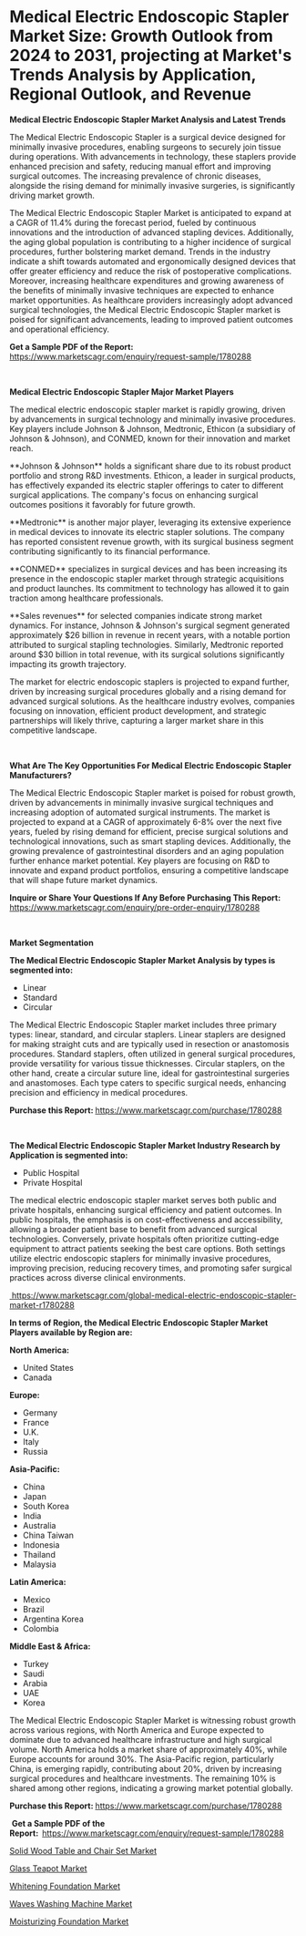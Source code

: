 <p><h1>Medical Electric Endoscopic Stapler Market Size: Growth Outlook from 2024 to 2031, projecting at Market's Trends Analysis by Application, Regional Outlook, and Revenue</h1></p><p><strong>Medical Electric Endoscopic Stapler Market Analysis and Latest Trends</strong></p>
<p><p>The Medical Electric Endoscopic Stapler is a surgical device designed for minimally invasive procedures, enabling surgeons to securely join tissue during operations. With advancements in technology, these staplers provide enhanced precision and safety, reducing manual effort and improving surgical outcomes. The increasing prevalence of chronic diseases, alongside the rising demand for minimally invasive surgeries, is significantly driving market growth.</p><p>The Medical Electric Endoscopic Stapler Market is anticipated to expand at a CAGR of 11.4% during the forecast period, fueled by continuous innovations and the introduction of advanced stapling devices. Additionally, the aging global population is contributing to a higher incidence of surgical procedures, further bolstering market demand. Trends in the industry indicate a shift towards automated and ergonomically designed devices that offer greater efficiency and reduce the risk of postoperative complications. Moreover, increasing healthcare expenditures and growing awareness of the benefits of minimally invasive techniques are expected to enhance market opportunities. As healthcare providers increasingly adopt advanced surgical technologies, the Medical Electric Endoscopic Stapler market is poised for significant advancements, leading to improved patient outcomes and operational efficiency.</p></p>
<p><strong>Get a Sample PDF of the Report:&nbsp;</strong> <a href="https://www.marketscagr.com/enquiry/request-sample/1780288?utm_campaign=1339&utm_medium=2&utm_source=Github&utm_content=ia&utm_term=09102024&utm_id=medical-electric-endoscopic-stapler">https://www.marketscagr.com/enquiry/request-sample/1780288</a></p>
<p>&nbsp;</p>
<p><strong>Medical Electric Endoscopic Stapler Major Market Players</strong></p>
<p><p>The medical electric endoscopic stapler market is rapidly growing, driven by advancements in surgical technology and minimally invasive procedures. Key players include Johnson & Johnson, Medtronic, Ethicon (a subsidiary of Johnson & Johnson), and CONMED, known for their innovation and market reach.</p><p>**Johnson & Johnson** holds a significant share due to its robust product portfolio and strong R&D investments. Ethicon, a leader in surgical products, has effectively expanded its electric stapler offerings to cater to different surgical applications. The company's focus on enhancing surgical outcomes positions it favorably for future growth.</p><p>**Medtronic** is another major player, leveraging its extensive experience in medical devices to innovate its electric stapler solutions. The company has reported consistent revenue growth, with its surgical business segment contributing significantly to its financial performance. </p><p>**CONMED** specializes in surgical devices and has been increasing its presence in the endoscopic stapler market through strategic acquisitions and product launches. Its commitment to technology has allowed it to gain traction among healthcare professionals.</p><p>**Sales revenues** for selected companies indicate strong market dynamics. For instance, Johnson & Johnson's surgical segment generated approximately $26 billion in revenue in recent years, with a notable portion attributed to surgical stapling technologies. Similarly, Medtronic reported around $30 billion in total revenue, with its surgical solutions significantly impacting its growth trajectory.</p><p>The market for electric endoscopic staplers is projected to expand further, driven by increasing surgical procedures globally and a rising demand for advanced surgical solutions. As the healthcare industry evolves, companies focusing on innovation, efficient product development, and strategic partnerships will likely thrive, capturing a larger market share in this competitive landscape.</p></p>
<p>&nbsp;</p>
<p><strong>What Are The Key Opportunities For Medical Electric Endoscopic Stapler Manufacturers?</strong></p>
<p><p>The Medical Electric Endoscopic Stapler market is poised for robust growth, driven by advancements in minimally invasive surgical techniques and increasing adoption of automated surgical instruments. The market is projected to expand at a CAGR of approximately 6-8% over the next five years, fueled by rising demand for efficient, precise surgical solutions and technological innovations, such as smart stapling devices. Additionally, the growing prevalence of gastrointestinal disorders and an aging population further enhance market potential. Key players are focusing on R&D to innovate and expand product portfolios, ensuring a competitive landscape that will shape future market dynamics.</p></p>
<p><strong>Inquire or Share Your Questions If Any Before Purchasing This Report:</strong> <a href="https://www.marketscagr.com/enquiry/pre-order-enquiry/1780288?utm_campaign=1339&utm_medium=2&utm_source=Github&utm_content=ia&utm_term=09102024&utm_id=medical-electric-endoscopic-stapler">https://www.marketscagr.com/enquiry/pre-order-enquiry/1780288</a></p>
<p>&nbsp;</p>
<p><strong>Market Segmentation</strong></p>
<p><strong>The Medical Electric Endoscopic Stapler Market Analysis by types is segmented into:</strong></p>
<p><ul><li>Linear</li><li>Standard</li><li>Circular</li></ul></p>
<p><p>The Medical Electric Endoscopic Stapler market includes three primary types: linear, standard, and circular staplers. Linear staplers are designed for making straight cuts and are typically used in resection or anastomosis procedures. Standard staplers, often utilized in general surgical procedures, provide versatility for various tissue thicknesses. Circular staplers, on the other hand, create a circular suture line, ideal for gastrointestinal surgeries and anastomoses. Each type caters to specific surgical needs, enhancing precision and efficiency in medical procedures.</p></p>
<p><strong>Purchase this Report:&nbsp;</strong><a href="https://www.marketscagr.com/purchase/1780288?utm_campaign=1339&utm_medium=2&utm_source=Github&utm_content=ia&utm_term=09102024&utm_id=medical-electric-endoscopic-stapler">https://www.marketscagr.com/purchase/1780288</a></p>
<p>&nbsp;</p>
<p><strong>The Medical Electric Endoscopic Stapler Market Industry Research by Application is segmented into:</strong></p>
<p><ul><li>Public Hospital</li><li>Private Hospital</li></ul></p>
<p><p>The medical electric endoscopic stapler market serves both public and private hospitals, enhancing surgical efficiency and patient outcomes. In public hospitals, the emphasis is on cost-effectiveness and accessibility, allowing a broader patient base to benefit from advanced surgical technologies. Conversely, private hospitals often prioritize cutting-edge equipment to attract patients seeking the best care options. Both settings utilize electric endoscopic staplers for minimally invasive procedures, improving precision, reducing recovery times, and promoting safer surgical practices across diverse clinical environments.</p></p>
<p><a href="https://www.marketscagr.com/global-medical-electric-endoscopic-stapler-market-r1780288?utm_campaign=1339&utm_medium=2&utm_source=Github&utm_content=ia&utm_term=09102024&utm_id=medical-electric-endoscopic-stapler">&nbsp;https://www.marketscagr.com/global-medical-electric-endoscopic-stapler-market-r1780288</a></p>
<p><strong>In terms of Region, the Medical Electric Endoscopic Stapler Market Players available by Region are:</strong></p>
<p>
    <p> <strong> North America: </strong>
        <ul>
            <li>United States</li>
            <li>Canada</li>
        </ul>
        </p> 
    <p> <strong> Europe: </strong>
        <ul>
            <li>Germany</li>
            <li>France</li>
            <li>U.K.</li>
            <li>Italy</li>
            <li>Russia</li>
        </ul>
        </p> 
    <p> <strong> Asia-Pacific: </strong>
        <ul>
            <li>China</li>
            <li>Japan</li>
            <li>South Korea</li>
            <li>India</li>
            <li>Australia</li>
            <li>China Taiwan</li>
            <li>Indonesia</li>
            <li>Thailand</li>
            <li>Malaysia</li>
        </ul>
        </p> 
    <p> <strong> Latin America: </strong>
        <ul>
            <li>Mexico</li>
            <li>Brazil</li>
            <li>Argentina Korea</li>
            <li>Colombia</li>
        </ul>
        </p> 
    <p> <strong> Middle East & Africa: </strong>
        <ul>
            <li>Turkey</li>
            <li>Saudi</li>
            <li>Arabia</li>
            <li>UAE</li>
            <li>Korea</li>
        </ul>
    </p>
    </p>
<p><p>The Medical Electric Endoscopic Stapler Market is witnessing robust growth across various regions, with North America and Europe expected to dominate due to advanced healthcare infrastructure and high surgical volume. North America holds a market share of approximately 40%, while Europe accounts for around 30%. The Asia-Pacific region, particularly China, is emerging rapidly, contributing about 20%, driven by increasing surgical procedures and healthcare investments. The remaining 10% is shared among other regions, indicating a growing market potential globally.</p></p>
<p><strong>Purchase this Report: </strong><a href="https://www.marketscagr.com/purchase/1780288?utm_campaign=1339&utm_medium=2&utm_source=Github&utm_content=ia&utm_term=09102024&utm_id=medical-electric-endoscopic-stapler">https://www.marketscagr.com/purchase/1780288</a></p>
<p>&nbsp;<strong>Get a Sample PDF of the Report:&nbsp;&nbsp;</strong><a href="https://www.marketscagr.com/enquiry/request-sample/1780288?utm_campaign=1339&utm_medium=2&utm_source=Github&utm_content=ia&utm_term=09102024&utm_id=medical-electric-endoscopic-stapler">https://www.marketscagr.com/enquiry/request-sample/1780288</a></p>
<p><strong></strong></p>
<p><p><a href="https://www.linkedin.com/pulse/solid-wood-table-chair-set-market-size-share-growth-analysis-a3rfe?utm_campaign=1339&utm_medium=2&utm_source=Github&utm_content=ia&utm_term=09102024&utm_id=medical-electric-endoscopic-stapler">Solid Wood Table and Chair Set Market</a></p><p><a href="https://www.linkedin.com/pulse/market-dynamics-future-trends-global-glass-teapot-sector-b9g0f?utm_campaign=1339&utm_medium=2&utm_source=Github&utm_content=ia&utm_term=09102024&utm_id=medical-electric-endoscopic-stapler">Glass Teapot Market</a></p><p><a href="https://www.linkedin.com/pulse/strategic-roadmap-success-global-whitening-foundation-market-s1jnc?trackingId=Eevr6J%2BQTHW8aYqxpma8GA%3D%3D&utm_campaign=1339&utm_medium=2&utm_source=Github&utm_content=ia&utm_term=09102024&utm_id=medical-electric-endoscopic-stapler">Whitening Foundation Market</a></p><p><a href="https://www.linkedin.com/pulse/emerging-trends-waves-washing-machine-market-detailed-overview-r9p9e?utm_campaign=1339&utm_medium=2&utm_source=Github&utm_content=ia&utm_term=09102024&utm_id=medical-electric-endoscopic-stapler">Waves Washing Machine Market</a></p><p><a href="https://www.linkedin.com/pulse/global-moisturizing-foundation-market-trends-analysis-future-1rwjf?utm_campaign=1339&utm_medium=2&utm_source=Github&utm_content=ia&utm_term=09102024&utm_id=medical-electric-endoscopic-stapler">Moisturizing Foundation Market</a></p></p>